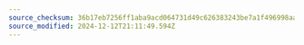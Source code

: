 ```yaml
---
source_checksum: 36b17eb7256ff1aba9acd064731d49c626383243be7a1f496998aa92c536afdd
source_modified: 2024-12-12T21:11:49.594Z
---
```


